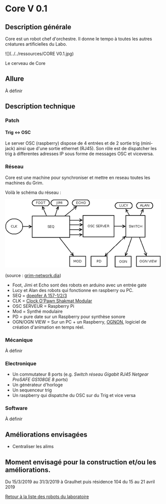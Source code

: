# Core V 0.1

## Description générale

Core est un robot chef d'orchestre. Il donne le tempo à toutes les autres créatures artificielles du Labo.

![](../../ressources/CORE V0.1.jpg)

Le cerveau de Core

## Allure

À définir

## Description technique


### Patch

#### Trig <-> OSC

Le server OSC (raspberry) dispose de 4 entrées et de 2 sortie trig (mini-jack) ainsi que d'une sortie ethernet (RJ45). Son rôle est de dispatcher les trig à differentes adresses IP sous forme de messages OSC et viceversa. 

### Réseau

Core est une machine pour synchroniser et mettre en reseau toutes les machines du Grim.

Voilà le schéma du réseau :

![réseau grim](../../ressources/grim-network.png)

(source : [grim-network.dia](../../ressources/grim-network.dia))

- Foot, Jimi et Echo sont des robots en arduino avec un entrée gate
- Lucy et Alan des robots qui fonctionne en raspberry ou PC.
- SEQ = [doepfer A 157-1/2/3](http://www.doepfer.de/a157.htm)
- CLK = [Clock O'Pawn Shakmat Modular](http://www.shakmatmodular.com/products/cop.html)
- OSC SERVEUR = Raspberry Pi
- Mod = Synthé modulaire
- PD = pure date sur un Raspberry pour synthèse sonore
- OGN/OGN VIEW = Sur un PC + un Raspberry, [OGNON](https://github.com/LeonLenclos/Ognon), logiciel de création d'animation en temps réel.

### Mécanique

À définir

### Electronique

- Un commutateur 8 ports (e.g. *Switch réseau Gigabit RJ45 Netgear ProSAFE GS108GE 8 ports*)
- Un générateur d'horloge 
- Un sequenceur trig
- Un raspberry qui dispatche du OSC sur du Trig et vice versa

### Software

À définir

## Améliorations envisagées

- Centraliser les alims

## Moment envisagé pour la construction et/ou les améliorations.

Du 15/3/2019 au 31/3/2019 à Graulhet puis résidence 104 du 15 au 21 avril 2019

[Retour à la liste des robots du laboratoire](.)

